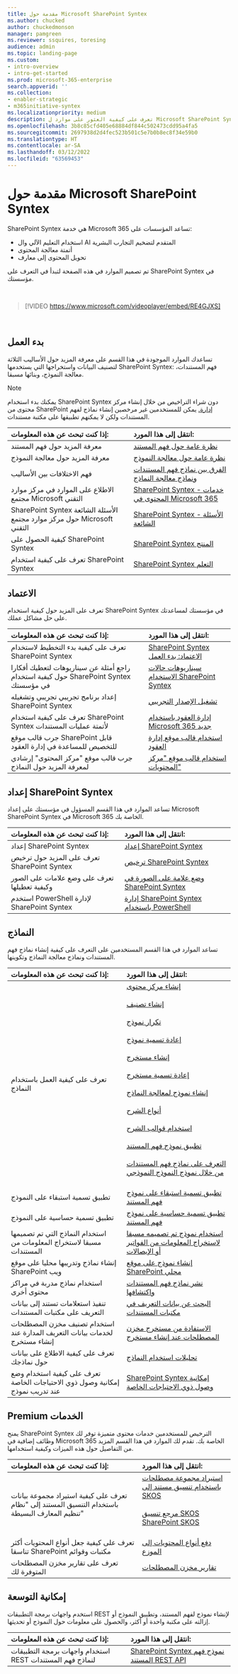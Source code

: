 ```yaml
---
title: مقدمة حول Microsoft SharePoint Syntex
ms.author: chucked
author: chuckedmonson
manager: pamgreen
ms.reviewer: ssquires, toresing
audience: admin
ms.topic: landing-page
ms.custom:
- intro-overview
- intro-get-started
ms.prod: microsoft-365-enterprise
search.appverid: ''
ms.collection:
- enabler-strategic
- m365initiative-syntex
ms.localizationpriority: medium
description: تعرف على كيفية العثور على موارد ل Microsoft SharePoint Syntex.
ms.openlocfilehash: 3b8c85cfd405e68884df844c502473cdd95a4fa5
ms.sourcegitcommit: 2697938d2d4fec523b501c5e7b0b8ec8f34e59b0
ms.translationtype: HT
ms.contentlocale: ar-SA
ms.lasthandoff: 03/12/2022
ms.locfileid: "63569453"
---
```

# <a name="introduction-to-microsoft-sharepoint-syntex"></a>مقدمة حول Microsoft SharePoint Syntex

SharePoint Syntex هي خدمة Microsoft 365 تساعد المؤسسات على:

- استخدام التعليم الآلي وال AI المتقدم لتضخيم التجارب البشرية
- أتمتة معالجة المحتوى
- تحويل المحتوى إلى معارف

تم تصميم الموارد في هذه الصفحة لتبدأ في التعرف على SharePoint Syntex في مؤسستك.

</br>

> [!VIDEO https://www.microsoft.com/videoplayer/embed/RE4GJXS] 

</br>

## <a name="get-started"></a>بدء العمل

تساعدك الموارد الموجودة في هذا القسم على معرفة المزيد حول الأساليب الثلاثة لتصنيف البيانات واستخراجها التي يستخدمها SharePoint Syntex: فهم المستندات، معالجة النموذج، وبنائها مسبقا.

> [!NOTE]
> يمكنك بدء استخدام SharePoint Syntex دون شراء التراخيص من خلال إنشاء مركز محتوى من SharePoint [إدارة.](create-a-content-center.md) يمكن للمستخدمين غير مرخصين إنشاء نماذج لفهم المستندات ولكن لا يمكنهم تطبيقها على مكتبة مستندات.

| إذا كنت تبحث عن هذه المعلومات: | انتقل إلى هذا المورد: |
|:-----|:-----|
|معرفة المزيد حول فهم المستند|[نظرة عامة حول فهم المستند](./document-understanding-overview.md)|
|معرفة المزيد حول معالجة النموذج|[نظرة عامة حول معالجة النموذج](./form-processing-overview.md)|
|فهم الاختلافات بين الأساليب|[الفرق بين نماذج فهم المستندات ونماذج معالجة النماذج](./difference-between-document-understanding-and-form-processing-model.md)|
|الاطلاع على الموارد في مركز موارد مجتمع Microsoft التقني|[SharePoint Syntex - خدمات المحتوى في Microsoft 365](https://techcommunity.microsoft.com/t5/sharepoint-syntex/bg-p/SharePointSyntex)|
|SharePoint Syntex الأسئلة الشائعة حول مركز موارد مجتمع Microsoft التقني |[SharePoint Syntex - الأسئلة الشائعة](https://resources.techcommunity.microsoft.com/sharepoint-syntex/faq/)|
|كيفية الحصول على SharePoint Syntex |[SharePoint Syntex المنتج](https://www.microsoft.com/microsoft-365/enterprise/sharepoint-syntex)|
|تعرف على كيفية استخدام SharePoint Syntex |[SharePoint Syntex التعلم](/learn/paths/syntex-get-started)|

## <a name="adoption"></a>الاعتماد

تعرف على المزيد حول كيفية استخدام SharePoint Syntex في مؤسستك لمساعدتك على حل مشاكل عملك.

| إذا كنت تبحث عن هذه المعلومات: | انتقل إلى هذا المورد: |
|:-----|:-----|
|تعرف على كيفية بدء التخطيط لاستخدام SharePoint Syntex |[SharePoint Syntex الاعتماد: بدء العمل](./adoption-getstarted.md)| 
|راجع أمثلة عن سيناريوهات لتعطيك أفكارا حول كيفية استخدام SharePoint Syntex في مؤسستك |[سيناريوهات حالات الاستخدام SharePoint Syntex](./adoption-scenarios.md)| 
|إعداد برنامج تجريبي تجريبي وتشغيله SharePoint Syntex |[تشغيل الإصدار التجريبي](./trial-syntex.md)|
|تعرف على كيفية استخدام SharePoint Syntex لأتمتة عمليات المستندات |[إدارة العقود باستخدام Microsoft 365 جديد](./solution-manage-contracts-in-microsoft-365.md)| 
|جرب قالب موقع SharePoint قابل للتخصيص للمساعدة في إدارة العقود |[استخدام قالب موقع إدارة العقود](./use-contracts-management-site.md)| 
|جرب قالب موقع "مركز المحتوى" إرشادي لمعرفة المزيد حول النماذج |[استخدام قالب موقع "مركز المحتويات"](./use-content-center-site.md)| 

## <a name="set-up-sharepoint-syntex"></a>إعداد SharePoint Syntex

تساعد الموارد في هذا القسم المسؤول في مؤسستك على إعداد Microsoft SharePoint Syntex في Microsoft 365 الخاصة بك.

| إذا كنت تبحث عن هذه المعلومات: | انتقل إلى هذا المورد: |
|:-----|:-----|
|إعداد SharePoint Syntex|[إعداد SharePoint Syntex](./set-up-content-understanding.md)|
|تعرف على المزيد حول ترخيص SharePoint Syntex|[ترخيص SharePoint Syntex](./syntex-licensing.md)|
|تعرف على وضع علامات على الصور وكيفية تعطيلها|[وضع علامة على الصورة في SharePoint Syntex](./image-tagging.md)|
|استخدم PowerShell لإدارة SharePoint Syntex|[إدارة SharePoint Syntex باستخدام PowerShell](./powershell-syntex-intro.md)|

## <a name="models"></a>النماذج

تساعد الموارد في هذا القسم المستخدمين على التعرف على كيفية إنشاء نماذج فهم المستندات ونماذج معالجة النماذج وتكوينها.

| إذا كنت تبحث عن هذه المعلومات: | انتقل إلى هذا المورد: |
|:-----|:-----|
|تعرف على كيفية العمل باستخدام النماذج|[إنشاء مركز محتوى](./create-a-content-center.md)<br><br>[إنشاء تصنيف](./create-a-classifier.md)<br><br>[تكرار نموذج](./duplicate-a-model.md)<br><br>[إعادة تسمية نموذج](./rename-a-model.md)<br><br>[إنشاء مستخرج](./create-an-extractor.md)<br><br>[إعادة تسمية مستخرج](./rename-an-extractor.md)<br><br>[إنشاء نموذج لمعالجة النماذج](./create-a-form-processing-model.md)<br><br>[أنواع الشرح](./explanation-types-overview.md)<br><br>[استخدام قوالب الشرح](./explanation-templates.md)<br><br>[تطبيق نموذج فهم المستند](./apply-a-model.md)<br><br>[التعرف على نماذج فهم المستندات من خلال نموذج النموذج النموذجي](./learn-about-document-understanding-models-through-the-sample-model.md)<br><br>|
|تطبيق تسمية استبقاء على النموذج|[تطبيق تسمية استبقاء على نموذج فهم المستند](./apply-a-retention-label-to-a-model.md)|
|تطبيق تسمية حساسية على النموذج|[تطبيق تسمية حساسية على نموذج فهم المستند](./apply-a-sensitivity-label-to-a-model.md)|
|استخدام النماذج التي تم تصميمها مسبقا لاستخراج المعلومات من المستندات |[استخدام نموذج تم تصميمه مسبقا لاستخراج المعلومات من الفواتير أو الإيصالات](./prebuilt-models.md)|
|إنشاء نماذج وتدريبها محليا على موقع SharePoint ويب |[إنشاء نموذج على موقع SharePoint محلي](./create-local-model.md)|
|استخدام نماذج مدربة في مراكز محتوى أخرى |[نشر نماذج فهم المستندات واكتشافها](./model-discovery.md)|
|تنفيذ استعلامات تستند إلى بيانات التعريف على مكتبات المستندات|[البحث عن بيانات التعريف في مكتبات المستندات](./metadata-search.md)|
|استخدام تصنيف مخزن المصطلحات لخدمات بيانات التعريف المدارة عند إنشاء مستخرج|[الاستفادة من مستخرج مخزن المصطلحات عند إنشاء مستخرج](./leverage-term-store-taxonomy.md)|
|تعرف على كيفية الاطلاع على بيانات حول نماذجك|[تحليلات استخدام النماذج](./model-usage-analytics.md)|
|تعرف على كيفية استخدام وضع إمكانية وصول ذوي الاحتياجات الخاصة عند تدريب نموذج|[SharePoint Syntex إمكانية وصول ذوي الاحتياجات الخاصة](./accessibility-mode.md)|

## <a name="premium-services"></a>Premium الخدمات

يمنح SharePoint Syntex الترخيص للمستخدمين خدمات محتوى متميزة توفر لك وظائف إضافية في Microsoft 365 الخاصة بك. تقدم لك الموارد في هذا القسم المزيد من التفاصيل حول هذه الميزات وكيفية استخدامها.

| إذا كنت تبحث عن هذه المعلومات: | انتقل إلى هذا المورد: |
|:-----|:-----|
|تعرف على كيفية استيراد مجموعة بيانات باستخدام التنسيق المستند إلى "نظام تنظيم المعارف البسيطة"|[استيراد مجموعة مصطلحات باستخدام تنسيق مستند إلى SKOS](./import-term-set-skos.md)<br><br>[مرجع تنسيق SKOS SharePoint SKOS](./skos-format-reference.md)<br><br>|
|تعرف على كيفية جعل أنواع المحتويات أكثر تناسقا SharePoint مكتبات وقوائم|[دفع أنواع المحتويات إلى الموزع](./push-content-type-to-hub.md)|
|تعرف على تقارير مخزن المصطلحات المتوفرة لك|[تقارير مخزن المصطلحات](./term-store-analytics.md)|

## <a name="extensibility"></a>إمكانية التوسعة

استخدم واجهات برمجة التطبيقات REST لإنشاء نموذج لفهم المستند، وتطبيق النموذج أو إزالته على مكتبة واحدة أو أكثر، والحصول على معلومات حول النموذج أو تحديثها.

| إذا كنت تبحث عن هذه المعلومات: | انتقل إلى هذا المورد: |
|:-----|:-----|
|استخدام واجهات برمجة التطبيقات REST لنماذج فهم المستندات|[SharePoint Syntex نموذج فهم المستند REST API](/sharepoint/dev/apis/syntex/syntex-model-rest-api)|
